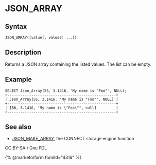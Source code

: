 # JSON\_ARRAY

## Syntax

```
JSON_ARRAY([value[, value2] ...])
```

## Description

Returns a JSON array containing the listed values. The list can be empty.

## Example

```
SELECT Json_Array(56, 3.1416, 'My name is "Foo"', NULL);
+--------------------------------------------------+
| Json_Array(56, 3.1416, 'My name is "Foo"', NULL) |
+--------------------------------------------------+
| [56, 3.1416, "My name is \"Foo\"", null]         |
+--------------------------------------------------+
```

## See also

* [JSON\_MAKE\_ARRAY](../../../../server-usage/storage-engines/connect/connect-table-types/connect-json-table-type.md#json_make_array), the CONNECT storage engine function

CC BY-SA / Gnu FDL

{% @marketo/form formId="4316" %}
